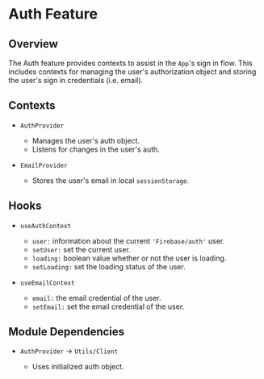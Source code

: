 # Auth Feature

## Overview

The Auth feature provides contexts to assist in the `App`'s sign in flow. This includes contexts for managing the user's authorization object and storing the user's sign in credentials (i.e. email). 

## Contexts

- `AuthProvider`
    
    - Manages the user's auth object.
    - Listens for changes in the user's auth.

- `EmailProvider`

    - Stores the user's email in local `sessionStorage`.

## Hooks

- `useAuthContext`

    - `user:` information about the current `'Firebase/auth'` user.
    - `setUser:` set the current user.
    - `loading:` boolean value whether or not the user is loading.
    - `setLoading:` set the loading status of the user.

- `useEmailContext`

    - `email:` the email credential of the user.
    - `setEmail:` set the email credential of the user.


## Module Dependencies

- `AuthProvider` -> `Utils/Client`

    - Uses initialized auth object.